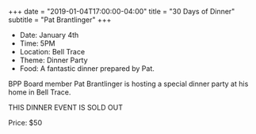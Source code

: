 +++
date = "2019-01-04T17:00:00-04:00"
title = "30 Days of Dinner"
subtitle = "Pat Brantlinger"
+++
* Date: January 4th
* Time: 5PM
* Location: Bell Trace
* Theme: Dinner Party
* Food: A fantastic dinner prepared by Pat.

BPP Board member Pat Brantlinger is hosting a special dinner party at his home in Bell Trace.

THIS DINNER EVENT IS SOLD OUT

Price: $50
